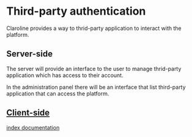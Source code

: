 Third-party authentication
============

Claroline provides a way to thrid-party application to interact with the platform.


Server-side
-----------

The server will provide an interface to the user to manage thrid-party application which has access to their account.

In the administration panel there will be an interface that list third-party application that can access the platform.


[Client-side][2]
------------


[index documentation][1]

[1]: ../index.md
[2]: oauth/client-side.md

